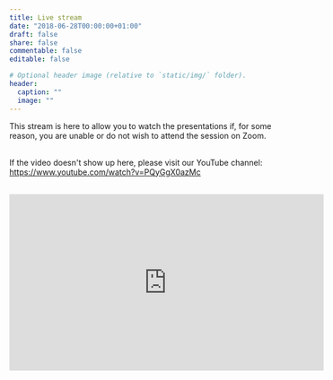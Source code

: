 ```yaml
---
title: Live stream
date: "2018-06-28T00:00:00+01:00"
draft: false
share: false
commentable: false
editable: false

# Optional header image (relative to `static/img/` folder).
header:
  caption: ""
  image: ""
---
```


This stream is here to allow you to watch the presentations if, for some reason, you are unable or do not wish to attend the session on Zoom. <br><br>

If the video doesn't show up here, please visit our YouTube channel: https://www.youtube.com/watch?v=PQyGgX0azMc <br><br>

<iframe width="560" height="315" src="https://www.youtube.com/embed/PQyGgX0azMc?controls=0" frameborder="0" allow="accelerometer; autoplay; clipboard-write; encrypted-media; gyroscope; picture-in-picture" allowfullscreen></iframe>
